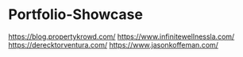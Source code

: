 # Portfolio-Showcase

https://blog.propertykrowd.com/
https://www.infinitewellnessla.com/
https://derecktorventura.com/
https://www.jasonkoffeman.com/
